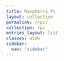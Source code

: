 ```yaml
---
title: Raspberry Pi
layout: collection
permalink: /rpi/
collection: rpi
entries_layout: list
classes: wide
sidebar:
  nav: "sidebar"
---
```

